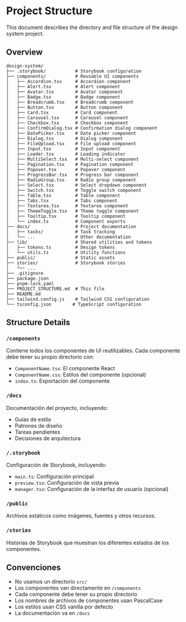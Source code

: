 # Project Structure

This document describes the directory and file structure of the design system project.

## Overview

```
design-system/
├── .storybook/           # Storybook configuration
├── components/           # Reusable UI components
│   ├── Accordion.tsx     # Accordion component
│   ├── Alert.tsx         # Alert component
│   ├── Avatar.tsx        # Avatar component
│   ├── Badge.tsx         # Badge component
│   ├── Breadcrumb.tsx    # Breadcrumb component
│   ├── Button.tsx        # Button component
│   ├── Card.tsx          # Card component
│   ├── Carousel.tsx      # Carousel component
│   ├── Checkbox.tsx      # Checkbox component
│   ├── ConfirmDialog.tsx # Confirmation dialog component
│   ├── DatePicker.tsx    # Date picker component
│   ├── Dialog.tsx        # Dialog component
│   ├── FileUpload.tsx    # File upload component
│   ├── Input.tsx         # Input component
│   ├── Loader.tsx        # Loading indicator
│   ├── MultiSelect.tsx   # Multi-select component
│   ├── Pagination.tsx    # Pagination component
│   ├── Popover.tsx       # Popover component
│   ├── ProgressBar.tsx   # Progress bar component
│   ├── RadioGroup.tsx    # Radio group component
│   ├── Select.tsx        # Select dropdown component
│   ├── Switch.tsx        # Toggle switch component
│   ├── Table.tsx         # Table component
│   ├── Tabs.tsx          # Tabs component
│   ├── Textarea.tsx      # Textarea component
│   ├── ThemeToggle.tsx   # Theme toggle component
│   ├── Tooltip.tsx       # Tooltip component
│   └── index.ts          # Component exports
├── docs/                 # Project documentation
│   ├── tasks/            # Task tracking
│   └── ...               # Other documentation
├── lib/                  # Shared utilities and tokens
│   ├── tokens.ts         # Design tokens
│   └── utils.ts          # Utility functions
├── public/               # Static assets
├── stories/              # Storybook stories
│   └── ...
├── .gitignore
├── package.json
├── pnpm-lock.yaml
├── PROJECT_STRUCTURE.md  # This file
├── README.md
├── tailwind.config.js    # Tailwind CSS configuration
└── tsconfig.json        # TypeScript configuration
```

## Structure Details

### `/components`
Contiene todos los componentes de UI reutilizables. Cada componente debe tener su propio directorio con:
- `ComponentName.tsx`: El componente React
- `ComponentName.css`: Estilos del componente (opcional)
- `index.ts`: Exportación del componente

### `/docs`
Documentación del proyecto, incluyendo:
- Guías de estilo
- Patrones de diseño
- Tareas pendientes
- Decisiones de arquitectura

### `/.storybook`
Configuración de Storybook, incluyendo:
- `main.ts`: Configuración principal
- `preview.tsx`: Configuración de vista previa
- `manager.tsx`: Configuración de la interfaz de usuario (opcional)

### `/public`
Archivos estáticos como imágenes, fuentes y otros recursos.

### `/stories`
Historias de Storybook que muestran los diferentes estados de los componentes.

## Convenciones

- No usamos un directorio `src/`
- Los componentes van directamente en `/components`
- Cada componente debe tener su propio directorio
- Los nombres de archivos de componentes usan PascalCase
- Los estilos usan CSS vanilla por defecto
- La documentación va en `/docs`
